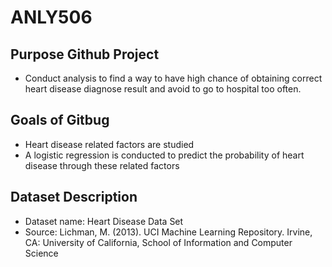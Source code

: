 # ANLY506


## Purpose Github Project

- Conduct analysis to find a way to have high chance of obtaining correct heart disease diagnose result and avoid to go to hospital too often.

## Goals of Gitbug

- Heart disease related factors are studied
- A logistic regression is conducted to predict the probability of heart disease through these related factors

## Dataset Description

- Dataset name: Heart Disease Data Set
- Source: Lichman, M. (2013). UCI Machine Learning Repository. Irvine, CA: University of California, School of Information and Computer Science
